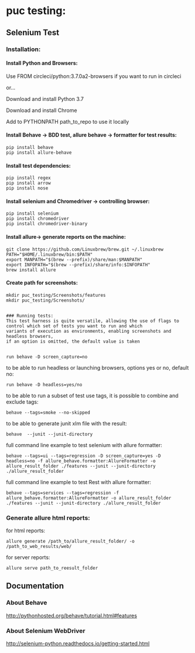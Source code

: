 # puc testing:


## Selenium Test

### Installation:


#### Install Python and Browsers:

Use FROM circleci/python:3.7.0a2-browsers if you want to run in circleci 

or... 

Download and install Python 3.7

Download and install Chrome

Add to PYTHONPATH path_to_repo  to use it locally

#### Install Behave -> BDD test, allure behave -> formatter for test results:
```
pip install behave
pip install allure-behave
```
#### Install test dependencies:
```
pip install regex
pip install arrow
pip install nose
```
#### Install selenium and Chromedriver -> controlling browser: 
```
pip install selenium
pip install chromedriver
pip install chromedriver-binary
```
#### Install allure-> generate reports on the machine: 
```
git clone https://github.com/Linuxbrew/brew.git ~/.linuxbrew
PATH="$HOME/.linuxbrew/bin:$PATH"
export MANPATH="$(brew --prefix)/share/man:$MANPATH"
export INFOPATH="$(brew --prefix)/share/info:$INFOPATH"            
brew install allure
```

#### Create path for screenshots:
```
mkdir puc_testing/Screenshots/features
mkdir puc_testing/Screenshots/


### Running tests:
This test harness is quite versatile, allowing the use of flags to control which set of tests you want to run and which
variants of execution as environments, enabling screenshots and headless browsers, 
if an option is omitted, the default value is taken 


run behave -D screen_capture=no
```
to be able to run headless or launching browsers, options yes or no, default no:
```
run behave -D headless=yes/no
```
to be able to run a subset of test use tags, it is possible to combine and exclude tags:
```
behave --tags=smoke --no-skipped
```
to be able to generate junit xlm file with the result:
```           
behave  --junit --junit-directory 
```
full command line example to test selenium with allure formatter:
```
behave --tags=ui --tags=regression -D screen_capture=yes -D headless=no -f allure_behave.formatter:AllureFormatter -o allure_result_folder ./features --junit --junit-directory ./allure_result_folder 
```
full command line example to test Rest with allure formatter:  
```  
behave --tags=services --tags=regression -f allure_behave.formatter:AllureFormatter -o allure_result_folder ./features --junit --junit-directory ./allure_result_folder   
```  

### Generate allure html reports:
for html reports:
```
allure generate /path_to/allure_result_folder/ -o /path_to_web_results/web/

```

for server reports:
``` 
allure serve path_to_reesult_folder
``` 

## Documentation

### About Behave

http://pythonhosted.org/behave/tutorial.html#features

### About Selenium WebDriver

http://selenium-python.readthedocs.io/getting-started.html




